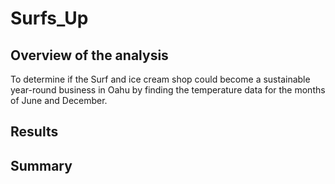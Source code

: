 # Surfs_Up
## Overview of the analysis

To determine if the Surf and ice cream shop could become a sustainable year-round business in Oahu by finding the temperature data for the months of June and December.


## Results



## Summary

